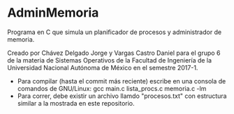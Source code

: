 # AdminMemoria
Programa en C que simula un planificador de procesos y administrador de memoria. 

Creado por Chávez Delgado Jorge y Vargas Castro Daniel para el grupo 6 de la materia 
de Sistemas Operativos de la Facultad de Ingeniería de la Universidad Nacional Autónoma 
de México en el semestre 2017-1.

- Para compilar (hasta el commit más reciente) escribe en una consola de comandos de GNU/Linux: gcc main.c lista_procs.c memoria.c -lm
- Para correr, debe existir un archivo llamdo "procesos.txt" con estructura similar a la mostrada en este repositorio.

